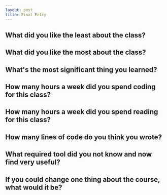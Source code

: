 ```yaml
---
layout: post
title: Final Entry
---
```


## What did you like the least about the class?
## What did you like the most about the class?
## What's the most significant thing you learned?
## How many hours a week did you spend coding for this class?
## How many hours a week did you spend reading for this class?
## How many lines of code do you think you wrote?
## What required tool did you not know and now find very useful?
## If you could change one thing about the course, what would it be?

